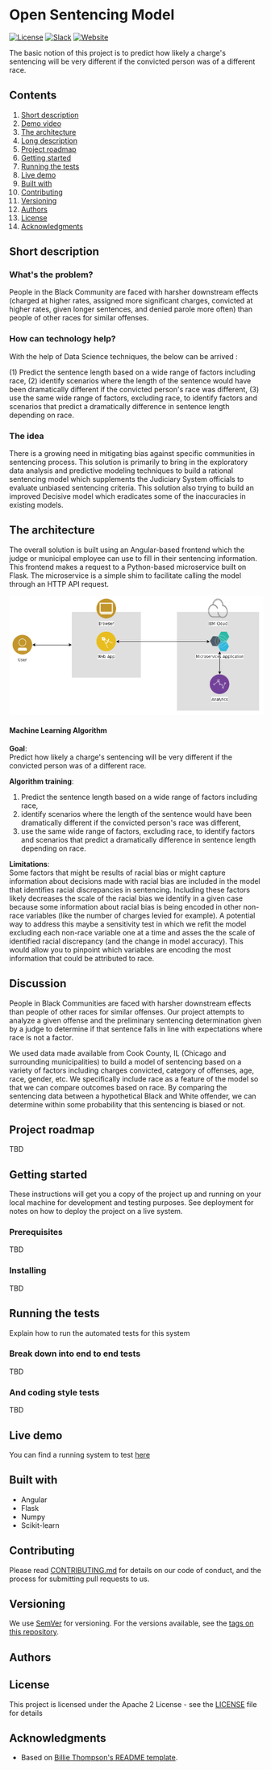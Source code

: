 # Open Sentencing Model

[![License](https://img.shields.io/badge/License-Apache2-blue.svg)](https://www.apache.org/licenses/LICENSE-2.0) [![Slack](https://img.shields.io/badge/Join-Slack-blue)](https://callforcode.org/slack) [![Website](https://img.shields.io/badge/View-Website-blue)](https://code-and-response.github.io/Project-Sample/)

The basic notion of this project is to predict how likely a charge's sentencing will be very different if the convicted person was of a different race.

## Contents

1. [Short description](#short-description)
1. [Demo video](#demo-video)
1. [The architecture](#the-architecture)
1. [Long description](#long-description)
1. [Project roadmap](#project-roadmap)
1. [Getting started](#getting-started)
1. [Running the tests](#running-the-tests)
1. [Live demo](#live-demo)
1. [Built with](#built-with)
1. [Contributing](#contributing)
1. [Versioning](#versioning)
1. [Authors](#authors)
1. [License](#license)
1. [Acknowledgments](#acknowledgments)

## Short description

### What's the problem?

People in the Black Community are faced with harsher downstream effects (charged at higher rates, assigned more significant charges, convicted at higher rates, given longer sentences, and denied parole more often) than people of other races for similar offenses.

### How can technology help?

With the help of Data Science techniques, the below can be arrived :

(1) Predict the sentence length  based on a wide range of factors including race, 
(2) identify scenarios where the length of the sentence would have been dramatically different if the convicted person's race was different, 
(3) use the same wide range of factors, excluding race, to identify factors and scenarios that predict a dramatically difference in sentence length depending on race.

### The idea

There is a growing need in mitigating bias against specific communities in sentencing process. This solution is primarily to bring in the exploratory data analysis and predictive modeling techniques to build a rational sentencing model which supplements the Judiciary System officials to evaluate unbiased sentencing criteria. This solution also trying to build an improved Decisive model which eradicates some of the inaccuracies in existing models.

## The architecture

The overall solution is built using an Angular-based frontend which the judge or municipal employee can use to fill in their sentencing information. This frontend makes a request to a Python-based microservice built on Flask. The microservice is a simple shim to facilitate calling the model through an HTTP API request.

![Architecture Diagram](./architecture.png?raw=true "Architecture Diagram")

#### Machine Learning Algorithm

**Goal**:   
Predict how likely a charge's sentencing will be very different if the convicted person was of a different race.

**Algorithm training**:  
1) Predict the sentence length  based on a wide range of factors including race,   
2) identify scenarios where the length of the sentence would have been dramatically different if the convicted person's race was different,   
3) use the same wide range of factors, excluding race, to identify factors and scenarios that predict a dramatically difference in sentence length depending on race.  
  
**Limitations**:   
Some factors that might be results of racial bias or might capture information about decisions made with racial bias are included in the model that identifies racial discrepancies in sentencing. Including these factors likely decreases the scale of the racial bias we identify in a given case because some information about racial bias is being encoded in other non-race variables (like the number of charges levied for example). A potential way to address this maybe a sensitivity test in which we refit the model excluding each non-race variable one at a time and asses the the scale of identified racial discrepancy  (and the change in model accuracy). This would allow you to pinpoint which variables are encoding the most information that could be attributed to race.

## Discussion

People in Black Communities are faced with harsher downstream effects than people of other races for similar offenses. Our project attempts to analyze a given offense and the preliminary sentencing determination given by a judge to determine if that sentence falls in line with expectations where race is not a factor.

We used data made available from Cook County, IL (Chicago and surrounding municipalities) to build a model of sentencing based on a variety of factors including charges convicted, category of offenses, age, race, gender, etc. We specifically include race as a feature of the model so that we can compare outcomes based on race. By comparing the sentencing data between a hypothetical Black and White offender, we can determine within some probability that this sentencing is biased or not.


## Project roadmap

TBD

## Getting started

These instructions will get you a copy of the project up and running on your local machine for development and testing purposes. See deployment for notes on how to deploy the project on a live system.

### Prerequisites

TBD

### Installing

TBD

## Running the tests

Explain how to run the automated tests for this system

### Break down into end to end tests

TBD

### And coding style tests

TBD

## Live demo

You can find a running system to test [here](https://us-south.git.cloud.ibm.com/sirraman/Embrace2020)

## Built with

* Angular
* Flask
* Numpy
* Scikit-learn

## Contributing

Please read [CONTRIBUTING.md](CONTRIBUTING.md) for details on our code of conduct, and the process for submitting pull requests to us.

## Versioning

We use [SemVer](http://semver.org/) for versioning. For the versions available, see the [tags on this repository](https://github.com/your/project/tags).

## Authors

## License

This project is licensed under the Apache 2 License - see the [LICENSE](LICENSE) file for details

## Acknowledgments

* Based on [Billie Thompson's README template](https://gist.github.com/PurpleBooth/109311bb0361f32d87a2).
